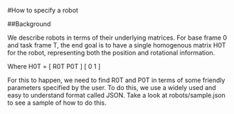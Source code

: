 #How to specify a robot

##Background

We describe robots in terms of their underlying matrices. For base frame 0 and task frame T, the end goal is to have a single homogenous matrix H0T for the robot, representing both the position and rotational information.

Where H0T = [ R0T P0T ]
            [  0   1  ]

For this to happen, we need to find R0T and P0T in terms of some friendly parameters specified by the user. To do this, we use a widely used and easy to understand format called JSON. Take a look at robots/sample.json to see a sample of how to do this.
